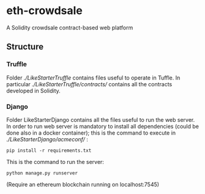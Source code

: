 
# eth-crowdsale
A Solidity crowdsale contract-based web platform 
## Structure
### Truffle 
Folder *./LikeStarterTruffle* contains files useful to operate in Tuffle. In particular *./LikeStarterTruffle/contracts/* contains all the contracts developed in Solidity.
### Django
Folder LikeStarterDjango contains all the files useful to run the web server. In order to run web server is mandatory to install all dependencies (could be done also in a docker container); this is the command to execute in *./LikeStarterDjango/acmeconf/* :
```
pip install -r requirements.txt
```
This is the command to run the server:
```
python manage.py runserver
```
(Require an ethereum blockchain running on localhost:7545)
